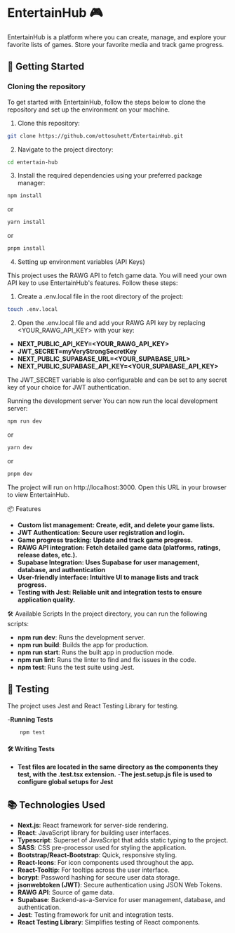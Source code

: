 # EntertainHub 🎮

EntertainHub is a platform where you can create, manage, and explore your favorite lists of games. Store your favorite media and track game progress.

## 🚀 Getting Started

### Cloning the repository

To get started with EntertainHub, follow the steps below to clone the repository and set up the environment on your machine.

1. Clone this repository:

```bash
git clone https://github.com/ottosuhett/EntertainHub.git
```
2. Navigate to the project directory:
```bash
cd entertain-hub
```
3. Install the required dependencies using your preferred package manager:
```bash
npm install
```
or 
```bash
yarn install
```
or
```bash
pnpm install
```

4. Setting up environment variables (API Keys)

This project uses the RAWG API to fetch game data. You will need your own API key to use EntertainHub's features. Follow these steps:

1. Create a .env.local file in the root directory of the project:

```bash
touch .env.local
```
2. Open the .env.local file and add your RAWG API key by replacing <YOUR_RAWG_API_KEY> with your key:

- **NEXT_PUBLIC_API_KEY=<YOUR_RAWG_API_KEY>**
- **JWT_SECRET=myVeryStrongSecretKey**
- **NEXT_PUBLIC_SUPABASE_URL=<YOUR_SUPABASE_URL>**
- **NEXT_PUBLIC_SUPABASE_API_KEY=<YOUR_SUPABASE_API_KEY>**

The JWT_SECRET variable is also configurable and can be set to any secret key of your choice for JWT authentication.

Running the development server
You can now run the local development server:
```bash
npm run dev
```
or 
```bash
yarn dev
```
or
```bash
pnpm dev
```

The project will run on http://localhost:3000. Open this URL in your browser to view EntertainHub.

📦 Features
- **Custom list management: Create, edit, and delete your game lists.**
- **JWT Authentication: Secure user registration and login.**
- **Game progress tracking: Update and track game progress.**
- **RAWG API integration: Fetch detailed game data (platforms, ratings, release dates, etc.).**
- **Supabase Integration: Uses Supabase for user management, database, and authentication**
- **User-friendly interface: Intuitive UI to manage lists and track progress.**
- **Testing with Jest: Reliable unit and integration tests to ensure application quality.**

🛠️ Available Scripts
In the project directory, you can run the following scripts:

- **npm run dev**: Runs the development server.
- **npm run build**: Builds the app for production.
- **npm run start**: Runs the built app in production mode.
- **npm run lint**: Runs the linter to find and fix issues in the code.
- **npm test**: Runs the test suite using Jest.

## 🧪 Testing
The project uses Jest and React Testing Library for testing.

-**Running Tests**
```bash 
    npm test
```

#### 🛠️ Writing Tests
- **Test files are located in the same directory as the components they test, with the .test.tsx extension.**
-**The jest.setup.js file is used to configure global setups for Jest**
## 📚 Technologies Used

- **Next.js**: React framework for server-side rendering.
- **React**: JavaScript library for building user interfaces.
- **Typescript**: Superset of JavaScript that adds static typing to the project.
- **SASS**: CSS pre-processor used for styling the application.
- **Bootstrap/React-Bootstrap**: Quick, responsive styling.
- **React-Icons**: For icon components used throughout the app.
- **React-Tooltip**: For tooltips across the user interface.
- **bcrypt**: Password hashing for secure user data storage.
- **jsonwebtoken (JWT)**: Secure authentication using JSON Web Tokens.
- **RAWG API**: Source of game data.
- **Supabase**: Backend-as-a-Service for user management, database, and authentication.
- **Jest**: Testing framework for unit and integration tests.
- **React Testing Library**: Simplifies testing of React components.
